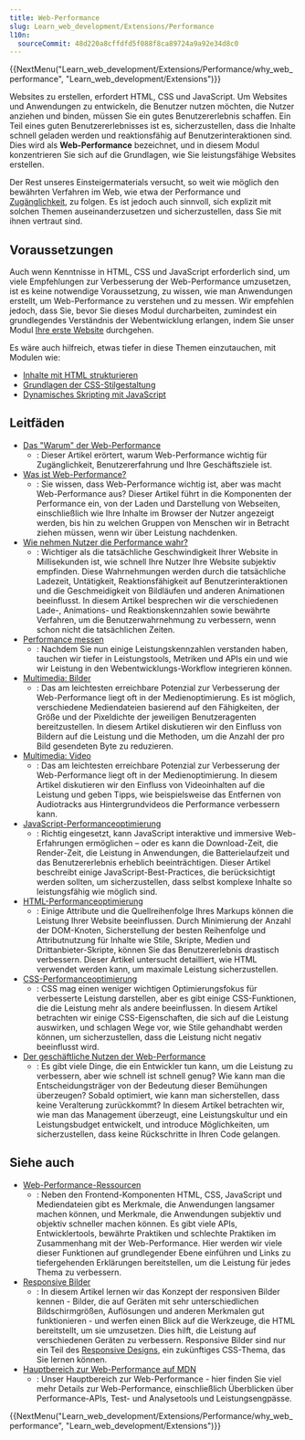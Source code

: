 ```yaml
---
title: Web-Performance
slug: Learn_web_development/Extensions/Performance
l10n:
  sourceCommit: 48d220a8cffdfd5f088f8ca89724a9a92e34d8c0
---
```


{{NextMenu("Learn_web_development/Extensions/Performance/why_web_performance", "Learn_web_development/Extensions")}}

Websites zu erstellen, erfordert HTML, CSS und JavaScript. Um Websites und Anwendungen zu entwickeln, die Benutzer nutzen möchten, die Nutzer anziehen und binden, müssen Sie ein gutes Benutzererlebnis schaffen. Ein Teil eines guten Benutzererlebnisses ist es, sicherzustellen, dass die Inhalte schnell geladen werden und reaktionsfähig auf Benutzerinteraktionen sind. Dies wird als **Web-Performance** bezeichnet, und in diesem Modul konzentrieren Sie sich auf die Grundlagen, wie Sie leistungsfähige Websites erstellen.

Der Rest unseres Einsteigermaterials versucht, so weit wie möglich den bewährten Verfahren im Web, wie etwa der Performance und [Zugänglichkeit](/de/docs/Learn_web_development/Core/Accessibility), zu folgen. Es ist jedoch auch sinnvoll, sich explizit mit solchen Themen auseinanderzusetzen und sicherzustellen, dass Sie mit ihnen vertraut sind.

## Voraussetzungen

Auch wenn Kenntnisse in HTML, CSS und JavaScript erforderlich sind, um viele Empfehlungen zur Verbesserung der Web-Performance umzusetzen, ist es keine notwendige Voraussetzung, zu wissen, wie man Anwendungen erstellt, um Web-Performance zu verstehen und zu messen. Wir empfehlen jedoch, dass Sie, bevor Sie dieses Modul durcharbeiten, zumindest ein grundlegendes Verständnis der Webentwicklung erlangen, indem Sie unser Modul [Ihre erste Website](/de/docs/Learn_web_development/Getting_started/Your_first_website) durchgehen.

Es wäre auch hilfreich, etwas tiefer in diese Themen einzutauchen, mit Modulen wie:

- [Inhalte mit HTML strukturieren](/de/docs/Learn_web_development/Core/Structuring_content)
- [Grundlagen der CSS-Stilgestaltung](/de/docs/Learn_web_development/Core/Styling_basics)
- [Dynamisches Skripting mit JavaScript](/de/docs/Learn_web_development/Core/Scripting)

## Leitfäden

- [Das "Warum" der Web-Performance](/de/docs/Learn_web_development/Extensions/Performance/why_web_performance)
  - : Dieser Artikel erörtert, warum Web-Performance wichtig für Zugänglichkeit, Benutzererfahrung und Ihre Geschäftsziele ist.
- [Was ist Web-Performance?](/de/docs/Learn_web_development/Extensions/Performance/What_is_web_performance)
  - : Sie wissen, dass Web-Performance wichtig ist, aber was macht Web-Performance aus? Dieser Artikel führt in die Komponenten der Performance ein, von der Laden und Darstellung von Webseiten, einschließlich wie Ihre Inhalte im Browser der Nutzer angezeigt werden, bis hin zu welchen Gruppen von Menschen wir in Betracht ziehen müssen, wenn wir über Leistung nachdenken.
- [Wie nehmen Nutzer die Performance wahr?](/de/docs/Learn_web_development/Extensions/Performance/Perceived_performance)
  - : Wichtiger als die tatsächliche Geschwindigkeit Ihrer Website in Millisekunden ist, wie schnell Ihre Nutzer Ihre Website subjektiv empfinden. Diese Wahrnehmungen werden durch die tatsächliche Ladezeit, Untätigkeit, Reaktionsfähigkeit auf Benutzerinteraktionen und die Geschmeidigkeit von Bildläufen und anderen Animationen beeinflusst. In diesem Artikel besprechen wir die verschiedenen Lade-, Animations- und Reaktionskennzahlen sowie bewährte Verfahren, um die Benutzerwahrnehmung zu verbessern, wenn schon nicht die tatsächlichen Zeiten.
- [Performance messen](/de/docs/Learn_web_development/Extensions/Performance/Measuring_performance)
  - : Nachdem Sie nun einige Leistungskennzahlen verstanden haben, tauchen wir tiefer in Leistungstools, Metriken und APIs ein und wie wir Leistung in den Webentwicklungs-Workflow integrieren können.
- [Multimedia: Bilder](/de/docs/Learn_web_development/Extensions/Performance/Multimedia)
  - : Das am leichtesten erreichbare Potenzial zur Verbesserung der Web-Performance liegt oft in der Medienoptimierung. Es ist möglich, verschiedene Mediendateien basierend auf den Fähigkeiten, der Größe und der Pixeldichte der jeweiligen Benutzeragenten bereitzustellen. In diesem Artikel diskutieren wir den Einfluss von Bildern auf die Leistung und die Methoden, um die Anzahl der pro Bild gesendeten Byte zu reduzieren.
- [Multimedia: Video](/de/docs/Learn_web_development/Extensions/Performance/video)
  - : Das am leichtesten erreichbare Potenzial zur Verbesserung der Web-Performance liegt oft in der Medienoptimierung. In diesem Artikel diskutieren wir den Einfluss von Videoinhalten auf die Leistung und geben Tipps, wie beispielsweise das Entfernen von Audiotracks aus Hintergrundvideos die Performance verbessern kann.
- [JavaScript-Performanceoptimierung](/de/docs/Learn_web_development/Extensions/Performance/JavaScript)
  - : Richtig eingesetzt, kann JavaScript interaktive und immersive Web-Erfahrungen ermöglichen – oder es kann die Download-Zeit, die Render-Zeit, die Leistung in Anwendungen, die Batterielaufzeit und das Benutzererlebnis erheblich beeinträchtigen. Dieser Artikel beschreibt einige JavaScript-Best-Practices, die berücksichtigt werden sollten, um sicherzustellen, dass selbst komplexe Inhalte so leistungsfähig wie möglich sind.
- [HTML-Performanceoptimierung](/de/docs/Learn_web_development/Extensions/Performance/HTML)
  - : Einige Attribute und die Quellreihenfolge Ihres Markups können die Leistung Ihrer Website beeinflussen. Durch Minimierung der Anzahl der DOM-Knoten, Sicherstellung der besten Reihenfolge und Attributnutzung für Inhalte wie Stile, Skripte, Medien und Drittanbieter-Skripte, können Sie das Benutzererlebnis drastisch verbessern. Dieser Artikel untersucht detailliert, wie HTML verwendet werden kann, um maximale Leistung sicherzustellen.
- [CSS-Performanceoptimierung](/de/docs/Learn_web_development/Extensions/Performance/CSS)
  - : CSS mag einen weniger wichtigen Optimierungsfokus für verbesserte Leistung darstellen, aber es gibt einige CSS-Funktionen, die die Leistung mehr als andere beeinflussen. In diesem Artikel betrachten wir einige CSS-Eigenschaften, die sich auf die Leistung auswirken, und schlagen Wege vor, wie Stile gehandhabt werden können, um sicherzustellen, dass die Leistung nicht negativ beeinflusst wird.
- [Der geschäftliche Nutzen der Web-Performance](/de/docs/Learn_web_development/Extensions/Performance/business_case_for_performance)
  - : Es gibt viele Dinge, die ein Entwickler tun kann, um die Leistung zu verbessern, aber wie schnell ist schnell genug? Wie kann man die Entscheidungsträger von der Bedeutung dieser Bemühungen überzeugen? Sobald optimiert, wie kann man sicherstellen, dass keine Veralterung zurückkommt? In diesem Artikel betrachten wir, wie man das Management überzeugt, eine Leistungskultur und ein Leistungsbudget entwickelt, und introduce Möglichkeiten, um sicherzustellen, dass keine Rückschritte in Ihren Code gelangen.

## Siehe auch

- [Web-Performance-Ressourcen](/de/docs/Learn_web_development/Extensions/Performance/Web_Performance_Basics)
  - : Neben den Frontend-Komponenten HTML, CSS, JavaScript und Mediendateien gibt es Merkmale, die Anwendungen langsamer machen können, und Merkmale, die Anwendungen subjektiv und objektiv schneller machen können. Es gibt viele APIs, Entwicklertools, bewährte Praktiken und schlechte Praktiken im Zusammenhang mit der Web-Performance. Hier werden wir viele dieser Funktionen auf grundlegender Ebene einführen und Links zu tiefergehenden Erklärungen bereitstellen, um die Leistung für jedes Thema zu verbessern.
- [Responsive Bilder](/de/docs/Web/HTML/Guides/Responsive_images)
  - : In diesem Artikel lernen wir das Konzept der responsiven Bilder kennen - Bilder, die auf Geräten mit sehr unterschiedlichen Bildschirmgrößen, Auflösungen und anderen Merkmalen gut funktionieren - und werfen einen Blick auf die Werkzeuge, die HTML bereitstellt, um sie umzusetzen. Dies hilft, die Leistung auf verschiedenen Geräten zu verbessern. Responsive Bilder sind nur ein Teil des [Responsive Designs](/de/docs/Learn_web_development/Core/CSS_layout/Responsive_Design), ein zukünftiges CSS-Thema, das Sie lernen können.
- [Hauptbereich zur Web-Performance auf MDN](/de/docs/Web/Performance)
  - : Unser Hauptbereich zur Web-Performance - hier finden Sie viel mehr Details zur Web-Performance, einschließlich Überblicken über Performance-APIs, Test- und Analysetools und Leistungsengpässe.

{{NextMenu("Learn_web_development/Extensions/Performance/why_web_performance", "Learn_web_development/Extensions")}}
